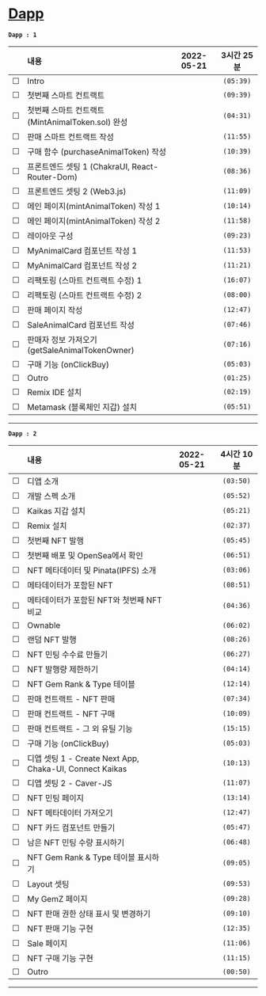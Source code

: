 # [Dapp](https://www.inflearn.com/course/%EB%94%94%EC%95%B1-%ED%94%84%EB%A1%9C%EC%A0%9D%ED%8A%B8#)

**`Dapp : 1`**

<!-- 미완료 &#9744; -->
<!-- 완료 &#9745; -->

|         | 내용                                              | 2022-05-21 | 3시간 25분 |
| :-----: | :------------------------------------------------ | :--------: | :--------: |
| &#9744; | Intro                                             |            | `(05:39)`  |
| &#9744; | 첫번째 스마트 컨트랙트                            |            | `(09:39)`  |
| &#9744; | 첫번째 스마트 컨트랙트 (MintAnimalToken.sol) 완성 |            | `(04:31)`  |
| &#9744; | 판매 스마트 컨트랙트 작성                         |            | `(11:55)`  |
| &#9744; | 구매 함수 (purchaseAnimalToken) 작성              |            | `(10:39)`  |
| &#9744; | 프론트엔드 셋팅 1 (ChakraUI, React-Router-Dom)    |            | `(08:36)`  |
| &#9744; | 프론트엔드 셋팅 2 (Web3.js)                       |            | `(11:09)`  |
| &#9744; | 메인 페이지(mintAnimalToken) 작성 1               |            | `(10:14)`  |
| &#9744; | 메인 페이지(mintAnimalToken) 작성 2               |            | `(11:58)`  |
| &#9744; | 레이아웃 구성                                     |            | `(09:23)`  |
| &#9744; | MyAnimalCard 컴포넌트 작성 1                      |            | `(11:53)`  |
| &#9744; | MyAnimalCard 컴포넌트 작성 2                      |            | `(11:21)`  |
| &#9744; | 리팩토링 (스마트 컨트랙트 수정) 1                 |            | `(16:07)`  |
| &#9744; | 리팩토링 (스마트 컨트랙트 수정) 2                 |            | `(08:00)`  |
| &#9744; | 판매 페이지 작성                                  |            | `(12:47)`  |
| &#9744; | SaleAnimalCard 컴포넌트 작성                      |            | `(07:46)`  |
| &#9744; | 판매자 정보 가져오기 (getSaleAnimalTokenOwner)    |            | `(07:16)`  |
| &#9744; | 구매 기능 (onClickBuy)                            |            | `(05:03)`  |
| &#9744; | Outro                                             |            | `(01:25)`  |
| &#9744; | Remix IDE 설치                                    |            | `(02:19)`  |
| &#9744; | Metamask (블록체인 지갑) 설치                     |            | `(05:51)`  |

---

**`Dapp : 2`**

<!-- 미완료 &#9744; -->
<!-- 완료 &#9745; -->

|         | 내용                                                    | 2022-05-21 | 4시간 10분 |
| :-----: | :------------------------------------------------------ | :--------: | :--------: |
| &#9744; | 디앱 소개                                               |            | `(03:50)`  |
| &#9744; | 개발 스펙 소개                                          |            | `(05:52)`  |
| &#9744; | Kaikas 지갑 설치                                        |            | `(05:21)`  |
| &#9744; | Remix 설치                                              |            | `(02:37)`  |
| &#9744; | 첫번째 NFT 발행                                         |            | `(05:45)`  |
| &#9744; | 첫번째 배포 및 OpenSea에서 확인                         |            | `(06:51)`  |
| &#9744; | NFT 메타데이터 및 Pinata(IPFS) 소개                     |            | `(03:06)`  |
| &#9744; | 메타데이터가 포함된 NFT                                 |            | `(08:51)`  |
| &#9744; | 메타데이터가 포함된 NFT와 첫번째 NFT 비교               |            | `(04:36)`  |
| &#9744; | Ownable                                                 |            | `(06:02)`  |
| &#9744; | 랜덤 NFT 발행                                           |            | `(08:26)`  |
| &#9744; | NFT 민팅 수수료 만들기                                  |            | `(06:27)`  |
| &#9744; | NFT 발행량 제한하기                                     |            | `(04:14)`  |
| &#9744; | NFT Gem Rank & Type 테이블                              |            | `(12:14)`  |
| &#9744; | 판매 컨트랙트 - NFT 판매                                |            | `(07:34)`  |
| &#9744; | 판매 컨트랙트 - NFT 구매                                |            | `(10:09)`  |
| &#9744; | 판매 컨트랙트 - 그 외 유틸 기능                         |            | `(15:15)`  |
| &#9744; | 구매 기능 (onClickBuy)                                  |            | `(05:03)`  |
| &#9744; | 디앱 셋팅 1 - Create Next App, Chaka-UI, Connect Kaikas |            | `(10:13)`  |
| &#9744; | 디앱 셋팅 2 - Caver-JS                                  |            | `(11:07)`  |
| &#9744; | NFT 민팅 페이지                                         |            | `(13:14)`  |
| &#9744; | NFT 메타데이터 가져오기                                 |            | `(12:47)`  |
| &#9744; | NFT 카드 컴포넌트 만들기                                |            | `(05:47)`  |
| &#9744; | 남은 NFT 민팅 수량 표시하기                             |            | `(06:48)`  |
| &#9744; | NFT Gem Rank & Type 테이블 표시하기                     |            | `(09:05)`  |
| &#9744; | Layout 셋팅                                             |            | `(09:53)`  |
| &#9744; | My GemZ 페이지                                          |            | `(09:28)`  |
| &#9744; | NFT 판매 권한 상태 표시 및 변경하기                     |            | `(09:10)`  |
| &#9744; | NFT 판매 기능 구현                                      |            | `(12:35)`  |
| &#9744; | Sale 페이지                                             |            | `(11:06)`  |
| &#9744; | NFT 구매 기능 구현                                      |            | `(11:15)`  |
| &#9744; | Outro                                                   |            | `(00:50)`  |

---
